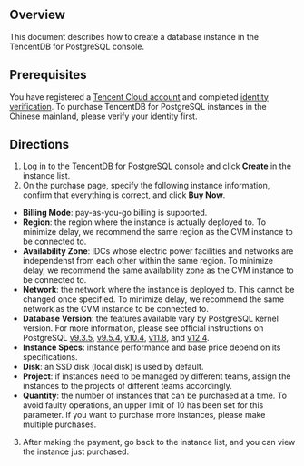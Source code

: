 ## Overview
This document describes how to create a database instance in the TencentDB for PostgreSQL console.

## Prerequisites
You have registered a [Tencent Cloud account](https://intl.cloud.tencent.com/register) and completed [identity verification](https://console.cloud.tencent.com/developer). To purchase TencentDB for PostgreSQL instances in the Chinese mainland, please verify your identity first.

## Directions
1. Log in to the [TencentDB for PostgreSQL console](https://console.cloud.tencent.com/pgsql) and click **Create** in the instance list.
2. On the purchase page, specify the following instance information, confirm that everything is correct, and click **Buy Now**.
 - **Billing Mode**: pay-as-you-go billing is supported.
 - **Region**: the region where the instance is actually deployed to. To minimize delay, we recommend the same region as the CVM instance to be connected to.
 - **Availability Zone**: IDCs whose electric power facilities and networks are independenst from each other within the same region. To minimize delay, we recommend the same availability zone as the CVM instance to be connected to.
 - **Network**: the network where the instance is deployed to. This cannot be changed once specified. To minimize delay, we recommend the same network as the CVM instance to be connected to.
 - **Database Version**: the features available vary by PostgreSQL kernel version. For more information, please see official instructions on PostgreSQL [v9.3.5](https://www.postgresql.org/docs/9.3/static/index.html), [v9.5.4](https://www.postgresql.org/docs/9.5/static/index.html), [v10.4](https://www.postgresql.org/docs/10/static/index.html), [v11.8](https://www.postgresql.org/docs/11/index.html), and [v12.4](https://www.postgresql.org/docs/12/release-12-4.html).
 - **Instance Specs**: instance performance and base price depend on its specifications.
 - **Disk**: an SSD disk (local disk) is used by default.
 - **Project**: if instances need to be managed by different teams, assign the instances to the projects of different teams accordingly.
 - **Quantity**: the number of instances that can be purchased at a time. To avoid faulty operations, an upper limit of 10 has been set for this parameter. If you want to purchase more instances, please make multiple purchases.
3. After making the payment, go back to the instance list, and you can view the instance just purchased.

